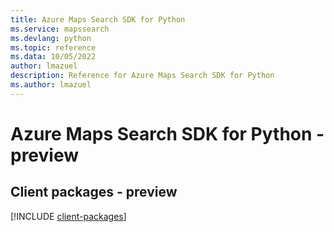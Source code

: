 ```yaml
---
title: Azure Maps Search SDK for Python
ms.service: mapssearch
ms.devlang: python
ms.topic: reference
ms.data: 10/05/2022
author: lmazuel
description: Reference for Azure Maps Search SDK for Python
ms.author: lmazuel
---
```

# Azure Maps Search SDK for Python - preview

## Client packages - preview
[!INCLUDE [client-packages](maps-search-client-index.md)]